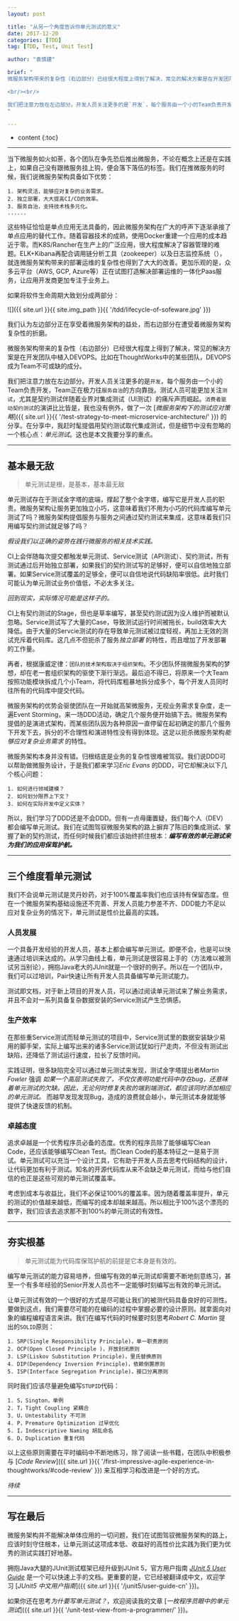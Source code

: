 ```yaml
---
layout: post

title: "从另一个角度告诉你单元测试的意义"
date: 2017-12-20
categories: [TDD]
tag: [TDD, Test, Unit Test]

author: "袁慎建"

brief: "
微服务架构带来的复杂性（右边部分）已经很大程度上得到了解决，常见的解决方案是在开发团队中植入DEVOPS。比如在ThoughtWorks中的某些团队，DEVOPS成为Team不可或缺的成分。

<br/><br/>

我们把注意力放在左边部分。开发人员关注更多的是`开发`，每个服务由一个小的Team负责开发，Team正在极力往`服务自治`的方向靠拢。测试人员可能更加关注`测试`，尤其是契约测试伴随着业界对集成测试（UI测试）的痛斥声而崛起。`消费者驱动契约测试`的演讲比比皆是，我也没有例外，做了一次 *微服务架构下的测试应对策略* 的分享。在分享中，我赶时髦提倡用契约测试取代集成测试，但是细节中没有忽略的一个核心点：*单元测试*。这也是本文我要分享的重点。
"

---
```


* content
{:toc}

---

当下微服务如火如荼，各个团队在争先恐后推出微服务，不论在概念上还是在实践上，如果自己没有跟微服务挂上钩，便会落下落伍的标签。我们在推微服务的时候，我们说微服务架构具备如下优势：

```
1. 架构灵活，能够应对复杂的业务需求。
2. 独立部署，大大提高CI/CD的效率。
3. 服务自治，支持技术栈多元化。
......
```

这些特征恰恰是单点应用无法具备的，因此微服务架构在广大的呼声下逐渐承接了单点应用的替代工作。随着容器技术的成熟，使用Docker重建一个应用的成本趋近于零。而K8S/Rancher在生产上的广泛应用，很大程度解决了容器管理的难题。ELK+Kibana再配合调用链分析工具（zookeeper）以及日志监控系统（），就连微服务架构带来的部署运维的复杂性也得到了大大的改善。更加乐观的是，众多云平台（AWS, GCP, Azure等）正在试图打造解决部署运维的一体化Paas服务，让应用开发商更加专注于业务上。

如果将软件生命周期大致划分成两部分：

![]({{ site.url }}{{ site.img_path }}{{ '/tdd/lifecycle-of-sofeware.jpg' }})

我们认为左边部分正在享受着微服务架构的益处，而右边部分在遭受着微服务架构复杂性的折磨。

微服务架构带来的复杂性（右边部分）已经很大程度上得到了解决，常见的解决方案是在开发团队中植入DEVOPS。比如在ThoughtWorks中的某些团队，DEVOPS成为Team不可或缺的成分。

我们把注意力放在左边部分。开发人员关注更多的是`开发`，每个服务由一个小的Team负责开发，Team正在极力往`服务自治`的方向靠拢。测试人员可能更加关注`测试`，尤其是契约测试伴随着业界对集成测试（UI测试）的痛斥声而崛起。`消费者驱动契约测试`的演讲比比皆是，我也没有例外，做了一次 [*微服务架构下的测试应对策略*]({{ site.url }}{{ '/test-strategy-to-meet-microservice-architecture/' }}) 的分享。在分享中，我赶时髦提倡用契约测试取代集成测试，但是细节中没有忽略的一个核心点：*单元测试*。这也是本文我要分享的重点。

---

## 基本最无敌

>单元测试是根，是基本，基本最无敌

单元测试存在于测试金字塔的底端，撑起了整个金字塔，编写它是开发人员的职责。微服务架构让服务更加独立小巧，这意味着我们不用为小巧的代码库编写单元测试了吗？微服务架构提倡服务与服务之间通过契约测试来集成，这意味着我们只用编写契约测试就足够了吗？

*假设我们以正确的姿势在践行微服务的相关技术实践。*

CI上会伴随每次提交都触发单元测试、Service测试（API测试）、契约测试，所有测试通过后开始独立部署，如果我们的契约测试写的足够好，便可以自信地独立部署。如果Service测试覆盖的足够全，便可以自信地说代码缺陷率很低。此时我们可能认为单元测试业务价值低，不必太多关注。

*回到现实，实际情况可能是这样子的。*

CI上有契约测试的Stage，但也是草率编写，甚至契约测试因为没人维护而被默认忽略。Service测试写了大量的Case，导致测试运行时间被拖长，build效率大大降低。由于大量的Servcie测试的存在导致单元测试被过度轻视，再加上无效的测试充斥着代码库。这几点不但扼杀了服务*独立部署* 的特性，而且增加了开发部署的工作量。

再者，根据康威定律：`团队的技术架构取决于组织架构`。不少团队怀揣微服务架构的梦想，却在老一套组织架构的驱使下渐行渐远。最后迫不得已，将原来一个大Team按照功能模块拆成几个小Team，将代码库粗暴地拆分成多个，每个开发人员同时往所有的代码库中提交代码。

微服务架构的优势会驱使团队在一开始就高架微服务，无视业务需求复杂度，走一遍Event Storming，来一场DDD活动，确定几个服务便开始搞下去。微服务架构提倡的是演进式架构，而某些团队因为各种原因一直停留在起初确定的那几个服务下开发下去，拆分的不合理性和演进特性没有得到体现。这足以扼杀微服务架构*能够应对复杂业务需求* 的特性。


微服务架构本身并没有错。归根结底是业务的复杂性很难被驾驭。我们说DDD可以帮助做微服务设计，于是我们都来学习*Eric Evans* 的DDD，可它却解决以下几个核心问题：

```
1. 如何进行领域建模？
2. 如何划分限界上下文？
3. 如何在实际开发中定义实体？
```

所以，我们学习了DDD还是不会DDD。但有一点毋庸置疑，我们每个人（DEV）都会编写单元测试。我们在试图驾驭微服务架构的路上摒弃了陈旧的集成测试、掌握了新的契约测试，而任何时候我们都应该始终抓住根本：***编写有效的单元测试来为我们的应用保驾护航。***

---

## 三个维度看单元测试
我们不会说单元测试是灵丹妙药，对于100%覆盖率我们也应该持有保留态度。但在一个微服务架构基础设施还不完善、开发人员能力参差不齐、DDD能力不足以应对复杂业务的情况下，单元测试是性价比最高的实践。

### 人员发展
一个具备开发经验的开发人员，基本上都会编写单元测试。即便不会，也是可以快速通过培训来达成的。从学习曲线上看，单元测试是很容易上手的（方法难以被测试另当别论），拥抱Java老大的JUnit就是一个很好的例子。所以在一个团队中，我们可以过培训，Pair快速让所有开发人员具备编写单元测试能力。

测试即文档，对于新上项目的开发人员，可以通过阅读单元测试来了解业务需求，并且不会对一系列具备复杂数据安装的Service测试产生恐惧感。


### 生产效率
在那些重Service测试而轻单元测试的项目中，Service测试里的数据安装缺少易用的脚手架，实际上编写出来的诸多Service测试犹如行尸走肉，不但没有测试出缺陷，还降低了测试运行速度，拉长了反馈时间。

实践证明，很多缺陷完全可以通过单元测试来发现，测试金字塔提出者*Martin Fowler* 强调 *如果一个高层测试失败了，不仅仅表明功能代码中存在bug，还意味着单元测试的欠缺。因此，无论何时修复失败的端到端测试，都应该同时添加相应的单元测试。* 而越早发现发现Bug，造成的浪费就会越小，单元测试本身就能够提供了快速反馈的机制。


### 卓越态度
追求卓越是一个优秀程序员必备的态度。优秀的程序员除了能够编写Clean Code，还应该能够编写Clean Test。而Clean Code的基本特征之一是易于测试。单元测试可以充当一个设计工具，它有助于开发人员去思考代码结构的设计，让代码更加有利于测试。知名的开源代码库从来不会缺乏单元测试，而给与他们自信的也正是这些可观的单元测试覆盖率。

考虑到成本与收益比，我们不必保证100%的覆盖率。因为随着覆盖率提升，单元的测试的价值越来越低，而编写的成本却越来越高。所以相比于100%这个漂亮的数字，我们应该去追求那不到100%的单元测试的有效性。

---

## 夯实根基
>单元测试能为代码库保驾护航的前提是它本身是有效的。

编写单元测试的能力容易培养，但编写有效的单元测试却需要不断地刻意练习，甚至一个有多年经验的Senior开发人员也不一定能够时刻编写出有效的单元测试。

让单元测试有效的一个很好的方式是尽可能让我们的被测代码具备良好的可测性。要做到这点，我们需要尽可能的在编码的过程中掌握必要的设计原则。就拿面向对象的编程编程语言来讲。我们在编写代码的时候要时刻思考*Robert C. Martin* 提出的`SOLID`原则：

```
1. SRP(Single Responsibility Principle)，单一职责原则
2. OCP(Open Closed Principle )，开放封闭原则
3. LSP(Liskov Substitution Principle)，里氏替换原则
4. DIP(Dependency Inversion Principle)，依赖倒置原则
5. ISP(Interface Segregation Principle)，接口分离原则
```

同时我们应该尽量避免编写`STUPID`代码：

```
1. S，Sington，单例
2. T，Tight Coupling 紧耦合
3. U，Untestability 不可测
4. P，Premature Optimization 过早优化
5. I，Indescriptive Naming 胡乱命名
6. D，Duplication 重复代码
```

以上这些原则需要在平时编码中不断地练习，除了阅读一些书籍，在团队中积极参与 [*Code Review*]({{ site.url }}{{ '/first-impressive-agile-experience-in-thoughtworks/#code-review' }}) 来互相学习和改进是一个好的方式。

*待续*


---


## 写在最后
微服务架构并不能解决单体应用的一切问题，我们在试图驾驭微服务架构的路上，应该时刻守住根本，让单元测试这项成本低、收益好的高性价比实践为我们更为优秀的测试实践打好地基。

拥抱Java大腿的JUnit测试框架已经升级到JUnit 5，官方用户指南 [*JUnit 5 User Guide*](http://junit.org/junit5/docs/current/user-guide/) 是一个可以快速上手的文档。更重要的是，它已经被翻译成中文，欢迎学习 [*JUnit5 中文用户指南*]({{ site.url }}{{ '/junit5/user-guide-cn' }})。

如果你还在思考*为什要写单元测试？*，欢迎阅读我的文章 [*一枚程序员眼中的单元测试*]({{ site.url }}{{ '/unit-test-view-from-a-programmer/' }})。




